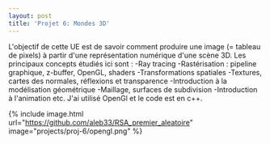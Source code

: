 ```yaml
---
layout: post
title: 'Projet 6: Mondes 3D'
---
```


L'objectif de cette UE est de savoir comment produire une image (= tableau de pixels) à partir d'une représentation numérique d'une scène 3D. Les principaux concepts étudiés ici sont :
-Ray tracing
-Rastérisation : pipeline graphique, z-buffer, OpenGL, shaders
-Transformations spatiales
-Textures, cartes des normales, réflexions et transparence
-Introduction à la modélisation géométrique
-Maillage, surfaces de subdivision
-Introduction à l'animation
 etc.
J'ai utilisé OpenGl et le code est en c++.


{% include image.html url="https://github.com/aleb33/RSA_premier_aleatoire" image="projects/proj-6/opengl.png" %}